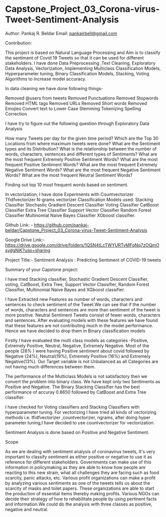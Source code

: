 # Capstone_Project_03_Corona-virus-Tweet-Sentiment-Analysis

Author:  Pankaj R. Beldar
Email: pankajrbell@gmail.com


Contribution:

This project is based on Natural Language Processing and Aim is to classify the sentiment of Covid 19 Tweets so that it can be used for different stakeholders. I have done Data Preprocessing ,Text Cleaning, Exploratory Data Analysis, Vectorization, Implementing  Multiclass Classification Models,  Hyperparameter tuning, Binary Classification Models, Stacking, Voting Algorithms to increase model accuracy.

In data cleaning we have done following things-

Removed @users from tweets
Removed Punctuations
Removed Stopwords
Removed HTML tags
Removed URLs
Removed Short words
Removed Emojies
Convert text to Lower Case
Stemming
Tokenizing
Spelling Correction

I have try to figure out the following question through Exploratory Data Analysis

How many Tweets per day for the given time period?
Which are the Top 30 Locations from where maximum tweets were done?
What are the Sentiment types and its Distribution?
What is the relationship between the number of words, characters, sentences and different types of Sentiments?
What are the most frequent Extremely Positive Sentiment Words?
What are the most frequent Positive Sentiment Words?
What are the most frequent Extremely Negative Sentiment Words?
What are the most frequent Negative Sentiment Words?
What are the most frequent Neutral Sentiment Words?

Finding out top 10 most frequent words based on sentiment.

In vectorization, I have done Experiments with
Countvectorizer
Tfidfvectorizer
N-grams vectorizer
Classification Models used:
Stacking Classifier
Stochastic Gradient Descent Classifier
Voting Classifier 
CatBoost Classifier
Extra Tree Classifier
Support Vector Classifier
Random Forest Classifier
Multinomial Naive Bayes Classifier
XGboost classifier.



Github Link: - https://github.com/pankaj-beldar/Capstone_Project_03_Corona-virus-Tweet-Sentiment-Analysis

Google Drive Link:- https://drive.google.com/drive/folders/1QSN4tLcTWYURTvMFoNq7zOQmOsydgNjK?usp=sharing

Project Title:- Sentiment Analysis : Predicting Sentiment of COVID-19 tweets

Summary of your Capstone project:

I have tried Stacking classifier, Stochastic Gradient Descent Classifier, voting, CatBoost, Extra Tree, Support Vector Classifier, Random Forest Classifier, Multinomial Naive Bayes and XGboost classifier.

I have Extracted new Features as number of words, characters and sentences to check sentiment of the Tweet.We can see that if the number of words, characters and sentences are more than sentiment of the tweet is more positive. Neutral Sentiment Tweets consist of fewer words, characters and sentences. After evaluating models with these features we have found that these features are not contributing much in the model performance. Hence we have decided to drop them in Binary classification models

Firstly I have evaluated the multi class models as categories -Positive, Extremely Positive, Neutral, Negative, Extremely Negative. Most of the people (28% ) were having Positive sentiment about covid followed by Negative (24%), Neutral(19%), Extremely Positive (16%) and Extremely Negative(13%). Our Target variable is not Unbalanced as all Categories are not having much differences between them.

The performance of the Multiclass Models is not satisfactory then we convert the problem into binary class. We have kept only two Sentiments as Positive and Negative.
The Binary Stacking Classifier has the best performance of accuray 0.8650  followed by CatBoost and Extra Tree classifier.

I have checked for Voting classifiers and Stacking Classifiers with hyperparameter tuning.
For vectorizing I have tried all kinds of vectorizing methods i.e. tfidfvectorizer ,countvectorizer, ngrams, after doing hyper parameter tuning,I have decided to use countvectorizer for vectorization.

Sentiment Analysis is done based on Positive and Negative Sentiment.


Scope

As we are dealing with sentiment analysis of coronavirus tweets, It's very important to classify sentiment as either positive or negative to use it as reference for different stakeholders. Governments can make use of this information in policymaking as they are able to know how people are reacting to this new strain, what all challenges they are facing such as food scarcity, panic attacks, etc. Various profit organizations can make a profit by analyzing various sentiments as one of the tweets tells us about the scarcity of masks and toilet papers. These organizations are able to start the production of essential items thereby making profits. Various NGOs can decide their strategy of how to rehabilitate people by using pertinent facts and information.We could do the analysis with three classes as positive, negative and neutral.

